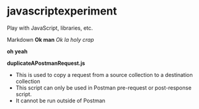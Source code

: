 # javascriptexperiment
Play with JavaScript, libraries, etc.

Markdown
**Ok man**
*Ok la*
_holy crap_


__oh yeah__  

**duplicateAPostmanRequest.js**  
- This is used to copy a request from a source collection to a destination collection
- This script can only be used in Postman pre-request or post-response script.
- It cannot be run outside of Postman

```newman run "Day 27- Scenario testing.postman_collection.json" --folder "New user workflow"
